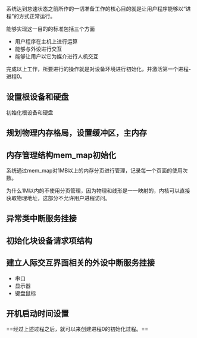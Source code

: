 系统达到怠速状态之前所作的一切准备工作的核心目的就是让用户程序能够以“进程”的方式正常运行。

能够实现这一目的的标准包括三个方面
- 用户程序在主机上进行运算
- 能够与外设进行交互
- 能够让用户以它为媒介进行人机交互

完成以上工作，所要进行的操作就是对设备环境进行初始化，并激活第一个进程-进程0。

## 设置根设备和硬盘
初始化根设备和硬盘
## 规划物理内存格局，设置缓冲区，主内存

## 内存管理结构mem_map初始化
系统通过mem_map对1MB以上的内存分页进行管理，记录每一个页面的使用次数。

为什么1M以内的不使用分页管理，因为物理和线形是一一映射的，内核可以直接获取物理地址，这部分不允许用户进程访问。
## 异常类中断服务挂接
## 初始化块设备请求项结构
## 建立人际交互界面相关的外设中断服务挂接
- 串口
- 显示器
- 键盘鼠标
## 开机启动时间设置


==经过上述过程之后，就可以来创建进程0的初始化过程。==
